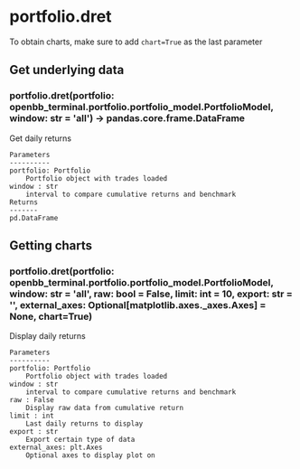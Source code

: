 # portfolio.dret

To obtain charts, make sure to add `chart=True` as the last parameter

## Get underlying data 
### portfolio.dret(portfolio: openbb_terminal.portfolio.portfolio_model.PortfolioModel, window: str = 'all') -> pandas.core.frame.DataFrame

Get daily returns

    Parameters
    ----------
    portfolio: Portfolio
        Portfolio object with trades loaded
    window : str
        interval to compare cumulative returns and benchmark
    Returns
    -------
    pd.DataFrame


## Getting charts 
### portfolio.dret(portfolio: openbb_terminal.portfolio.portfolio_model.PortfolioModel, window: str = 'all', raw: bool = False, limit: int = 10, export: str = '', external_axes: Optional[matplotlib.axes._axes.Axes] = None, chart=True)

Display daily returns

    Parameters
    ----------
    portfolio: Portfolio
        Portfolio object with trades loaded
    window : str
        interval to compare cumulative returns and benchmark
    raw : False
        Display raw data from cumulative return
    limit : int
        Last daily returns to display
    export : str
        Export certain type of data
    external_axes: plt.Axes
        Optional axes to display plot on
